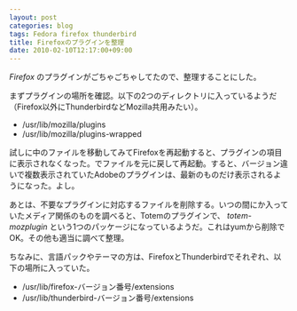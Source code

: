 ```yaml
---
layout: post
categories: blog
tags: Fedora firefox thunderbird
title: Firefoxのプラグインを整理
date: 2010-02-10T12:17:00+09:00
---
```



*Firefox* のプラグインがごちゃごちゃしてたので、整理することにした。

<!-- more -->

まずプラグインの場所を確認。以下の2つのディレクトリに入っているようだ（Firefox以外にThunderbirdなどMozilla共用みたい）。

+ /usr/lib/mozilla/plugins
+ /usr/lib/mozilla/plugins-wrapped


試しに中のファイルを移動してみてFirefoxを再起動すると、プラグインの項目に表示されなくなった。でファイルを元に戻して再起動。すると、バージョン違いで複数表示されていたAdobeのプラグインは、最新のものだけ表示されるようになった。よし。

あとは、不要なプラグインに対応するファイルを削除する。いつの間にか入っていたメディア関係のものを調べると、Totemのプラグインで、 *totem-mozplugin* という1つのパッケージになっているようだ。これはyumから削除でOK。その他も適当に調べて整理。

ちなみに、言語パックやテーマの方は、FirefoxとThunderbirdでそれぞれ、以下の場所に入っていた。

+ /usr/lib/firefox-バージョン番号/extensions
+ /usr/lib/thunderbird-バージョン番号/extensions
